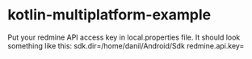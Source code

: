 # kotlin-multiplatform-example

Put your redmine API access key in local.properties file.
It should look something like this:
sdk.dir=/home/danil/Android/Sdk
redmine.api.key=<here-is-your-key>